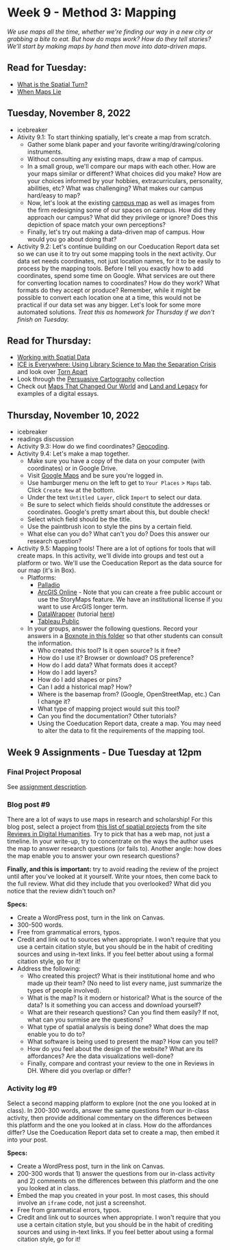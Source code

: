 # Week 9 - Method 3: Mapping
*We use maps all the time, whether we're finding our way in a new city or grabbing a bite to eat. But how do maps work? How do they tell stories? We’ll start by making maps by hand then move into data-driven maps.*

## Read for Tuesday:
* [What is the Spatial Turn?](https://spatial.scholarslab.org/spatial-turn/what-is-the-spatial-turn/)
* [When Maps Lie](https://www.bloomberg.com/news/articles/2015-06-25/how-to-avoid-being-fooled-by-bad-maps)


## Tuesday, November 8, 2022
* icebreaker
* Ativity 9.1: To start thinking spatially, let's create a map from scratch.
	* Gather some blank paper and your favorite writing/drawing/coloring instruments.
    * Without consulting any existing maps, draw a map of campus.
    * In a small group, we'll compare our maps with each other. How are your maps similar or different? What choices did you make? How are your choices informed by your hobbies, extracurriculars, personality, abilities, etc? What was challenging? What makes our campus hard/easy to map?
    * Now, let's look at the existing [campus map](http://campusmap.wlu.edu) as well as images from the firm redesigning some of our spaces on campus. How did they approach our campus? What did they privilege or ignore? Does this depiction of space match your own perceptions?
    * Finally, let's try out making a data-driven map of campus. How would you go about doing that? 
* Activity 9.2: Let's continue building on our Coeducation Report data set so we can use it to try out some mapping tools in the next activity. Our data set needs coordinates, not just location names, for it to be easily to process by the mapping tools. Before I tell you exactly how to add coordinates, spend some time on Google. What services are out there for converting location names to coordinates? How do they work? What formats do they accept or produce? Remember, while it might be possible to convert each location one at a time, this would not be practical if our data set was any bigger. Let's look for some more automated solutions. *Treat this as homework for Thursday if we don't finish on Tuesday.*


## Read for Thursday:
* [Working with Spatial Data](https://lincolnmullen.com/projects/spatial-workshop/spatial-data.html)
* [ICE is Everywhere: Using Library Science to Map the Separation Crisis](https://www.wired.com/story/ice-is-everywhere-using-library-science-to-map-child-separation/) and look over [Torn Apart](http://xpmethod.columbia.edu/torn-apart/volume/2/index)
* Look through the [Persuasive Cartography](https://persuasivemaps.library.cornell.edu/) collection
* Check out [Maps That Changed Our World](https://www.loc.gov/ghe/cascade/index.html?appid=ddf9824ff56b4fb6a0f3e11515716738&loclr=blogmap&bookmark=150%20AD) and [Land and Legacy](http://landandlegacy.scholarslab.org/) for examples of a digital essays. 	

## Thursday, November 10, 2022
* icebreaker
* readings discussion
* Activity 9.3: How do we find coordinates? [Geocoding](https://workspace.google.com/marketplace/app/geocode_by_awesome_table/904124517349).
* Activity 9.4: Let's make a map together.
    * Make sure you have a copy of the data on your computer (with coordinates) or in Google Drive. 
    * Visit [Google Maps](https://www.google.com/maps) and be sure you're logged in.
    * Use hamburger menu on the left to get to `Your Places` > `Maps` tab. Click `Create New` at the bottom.
    * Under the text `Untitled Layer`, click `Import` to select our data.
    * Be sure to select which fields should constitute the addresses or coordinates. Google's pretty smart about this, but double check!
    * Select which field should be the title.
    * Use the paintbrush icon to style the pins by a certain field.
    * What else can you do? What can't you do? Does this answer our research question?
* Activity 9.5: Mapping tools! There are a lot of options for tools that will create maps. In this activity, we'll divide into groups and test out a platform or two. We'll use the Coeducation Report as the data source for our map (it's in Box).
    * Platforms:
        * [Palladio](http://hdlab.stanford.edu/palladio/)
        * [ArcGIS Online](https://www.arcgis.com/home/index.html) - Note that you can create a free public account or use the StoryMaps feature. We have an institutional license if you want to use ArcGIS longer term.
        * [DataWrapper](https://www.datawrapper.de/maps) (tutorial [here](https://handsondataviz.org/symbolmap-datawrapper.html))
        * [Tableau Public](https://public.tableau.com/app/discover)
    * In your groups, answer the following questions. Record your answers in a [Boxnote in this folder](https://wlu.app.box.com/folder/181450150100) so that other students can consult the information.
        * Who created this tool? Is it open source? Is it free?
        * How do I use it? Browser or download? OS preference?
        * How do I add data? What formats does it accept?
        * How do I add layers?
        * How do I add shapes or pins?
        * Can I add a historical map? How?
        * Where is the basemap from? (Google, OpenStreetMap, etc.) Can I change it?
        * What type of mapping project would suit this tool?
        * Can you find the documentation? Other tutorials?
        * Using the Coeducation Report data, create a map. You may need to alter the data to fit the requirements of the mapping tool.


## Week 9 Assignments - Due Tuesday at 12pm

### Final Project Proposal

See [assignment description](../../assignments/#proposal). 

### Blog post #9 

There are a lot of ways to use maps in research and scholarship! For this blog post, select a project from [this list of spatial projects](https://reviewsindh.pubpub.org/spatial-spatiotemporal-analysis) from the site [Reviews in Digital Humanities](https://reviewsindh.pubpub.org/review-process). Try to pick that has a web map, not just a timeline. In your write-up, try to concentrate on the ways the author uses the map to answer research questions (or fails to). Another angle: how does the map enable you to answer your own research questions? 

**Finally, and this is important:** try to avoid reading the review of the project until after you've looked at it yourself. Write your ntoes, then come back to the full review. What did they include that you overlooked? What did you notice that the review didn't touch on? 


**Specs:** 

* Create a WordPress post, turn in the link on Canvas.
* 300-500 words. 
* Free from grammatical errors, typos. 
* Credit and link out to sources when appropriate. I won't require that you use a certain citation style, but you should be in the habit of crediting sources and using in-text links. If you feel better about using a formal citation style, go for it! 
* Address the following:
    * Who created this project? What is their institutional home and who made up their team? (No need to list every name, just summarize the types of people involved). 
    * What is the map? Is it modern or historical? What is the source of the data? Is it something you can access and download yourself?
    * What are their research questions? Can you find them easily? If not, what can you surmise are the questions? 
    * What type of spatial analysis is being done? What does the map enable you to do to? 
    * What software is being used to present the map? How can you tell? 
    * How do you feel about the design of the website? What are its affordances? Are the data visualizations well-done? 
    * Finally, compare and contrast your review to the one in Reviews in DH. Where did you overlap or differ? 


### Activity log #9

Select a second mapping platform to explore (not the one you looked at in class). In 200-300 words, answer the same questions from our in-class activity, then provide additional commentary on the differences between this platform and the one you looked at in class. How do the affordances differ? Use the Coeducation Report data set to create a map, then embed it into your post.

**Specs:** 

* Create a WordPress post, turn in the link on Canvas.
* 200-300 words that 1) answer the questions from our in-class activity and 2) comments on the differences between this platform and the one you looked at in class. 
* Embed the map you created in your post. In most cases, this should involve an `iframe` code, not just a screenshot.
* Free from grammatical errors, typos. 
* Credit and link out to sources when appropriate. I won't require that you use a certain citation style, but you should be in the habit of crediting sources and using in-text links. If you feel better about using a formal citation style, go for it! 


